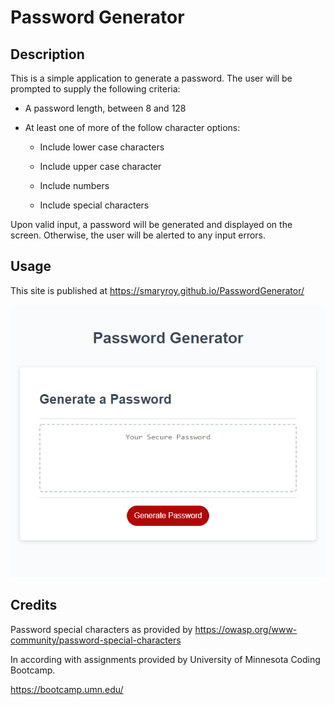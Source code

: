 # Password Generator

## Description 

This is a simple application to generate a password.  The user will be prompted to supply the following criteria:

   * A password length, between 8 and 128

   * At least one of more of the follow character options:

      * Include lower case characters

      * Include upper case character
   
      * Include numbers
   
      * Include special characters

Upon valid input, a password will be generated and displayed on the screen.  Otherwise, the user will be alerted to any input errors.


## Usage 

This site is published at  https://smaryroy.github.io/PasswordGenerator/

![Password Generator Web Page](./assets/images/PasswordGenerator.png)


## Credits

Password special characters as provided by 
https://owasp.org/www-community/password-special-characters


In according with assignments provided by University of Minnesota Coding Bootcamp.

https://bootcamp.umn.edu/





